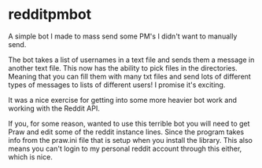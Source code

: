 # redditpmbot

A simple bot I made to mass send some PM's I didn't want to manually send.

The bot takes a list of usernames in a text file and sends them a message in another text file. This now has the ability to pick files in the directories. Meaning that you can fill them with many txt files and send lots of different types of messages to lists of different users! I promise it's exciting.

It was a nice exercise for getting into some more heavier bot work and working with the Reddit API.

If you, for some reason, wanted to use this terrible bot you will need to get Praw and edit some of the reddit instance lines. Since the program takes info from the praw.ini file that is setup when you install the library. This also means you can't login to my personal reddit account through this either, which is nice.
